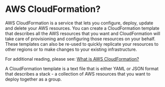 # AWS CloudFormation?

AWS CloudFormation is  a service that lets you configure, deploy, update and delete your AWS resources. You can create a CloudFormation template that describes all the AWS resources that you want and CloudFormation will take care of provisioning and configuring those resources on your behalf. These templates can also be re-used to quickly replicate your resources to other regions or to make changes to your existing infrastructure.

For additional reading, please see: [What is AWS CloudFormation?](https://docs.aws.amazon.com/AWSCloudFormation/latest/UserGuide/Welcome.html)

A CloudFormation template is a text file that is either YAML or JSON format that describes a stack - a collection of AWS resources that you want to deploy together as a group.

